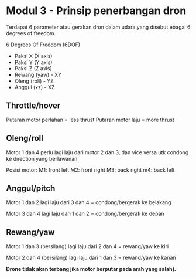 # Modul 3 - Prinsip penerbangan dron

Terdapat 6 parameter atau gerakan dron dalam udara yang disebut ebagai 6 degrees of freedom.

6 Degrees Of Freedom (6DOF)
* Paksi X (X axis)
* Paksi Y (Y axis)
* Paksi Z (Z axis)
* Rewang (yaw) - XY
* Oleng (roll) - YZ
* Anggul (xz) - XZ

## Throttle/hover
Putaran motor perlahan = less thrust
Putaran motor laju = more thrust

##  Oleng/roll
Motor 1 dan 4 perlu lagi laju dari motor 2 dan 3, dan vice versa utk condong ke direction yang berlawanan

Posisi motor:
M1: front left
M2: front right
M3: back right
m4: back left

## Anggul/pitch

Motor 1 dan 2 lagi laju dari 3 dan 4 = condong/bergerak ke belakang

Motor 3 dan 4 lagi laju dari 1 dan 2 = condong/bergerak ke depan

## Rewang/yaw

Motor 1 dan 3 (bersilang) lagi laju dari 2 dan 4 = rewang/yaw ke kiri

Motor 2 dan 4 (bersilang) lagi laju dari 1 dan 3 = rewand/yaw ke kanan

**Drone tidak akan terbang jika motor berputar pada arah yang salah).**

